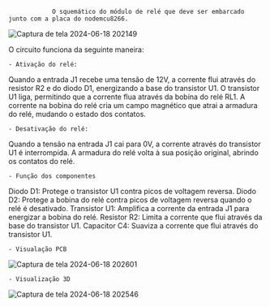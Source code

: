                 O squemático do módulo de relé que deve ser embarcado junto com a placa do nodemcu8266.

![Captura de tela 2024-06-18 202149](https://github.com/ViZanella/SISTEMAS-EMBARCADOS-RTOS./assets/126624524/2b21af82-89bd-4cc3-93b5-3245f5580270)


  O circuito funciona da seguinte maneira:

    - Ativação do relé:

  Quando a entrada J1 recebe uma tensão de 12V, a corrente flui através do resistor R2 e do diodo D1, energizando a base do transistor U1.
O transistor U1 liga, permitindo que a corrente flua através da bobina do relé RL1.
A corrente na bobina do relé cria um campo magnético que atrai a armadura do relé, mudando o estado dos contatos.

    - Desativação do relé:

  Quando a tensão na entrada J1 cai para 0V, a corrente através do transistor U1 é interrompida.
A armadura do relé volta à sua posição original, abrindo os contatos do relé.

    - Função dos componentes

Diodo D1: Protege o transistor U1 contra picos de voltagem reversa.
Diodo D2: Protege a bobina do relé contra picos de voltagem reversa quando o relé é desativado.
Transistor U1: Amplifica a corrente da entrada J1 para energizar a bobina do relé.
Resistor R2: Limita a corrente que flui através da base do transistor U1.
Capacitor C4: Suaviza a corrente que flui através do transistor U1.

    - Visualação PCB

![Captura de tela 2024-06-18 202601](https://github.com/ViZanella/SISTEMAS-EMBARCADOS-RTOS./assets/126624524/b0aa25a3-c0d1-4a9a-9a93-95887701d402)


    - Visualização 3D

![Captura de tela 2024-06-18 202546](https://github.com/ViZanella/SISTEMAS-EMBARCADOS-RTOS./assets/126624524/623665b5-b4c7-4125-ad6f-a59d8aabff30)
